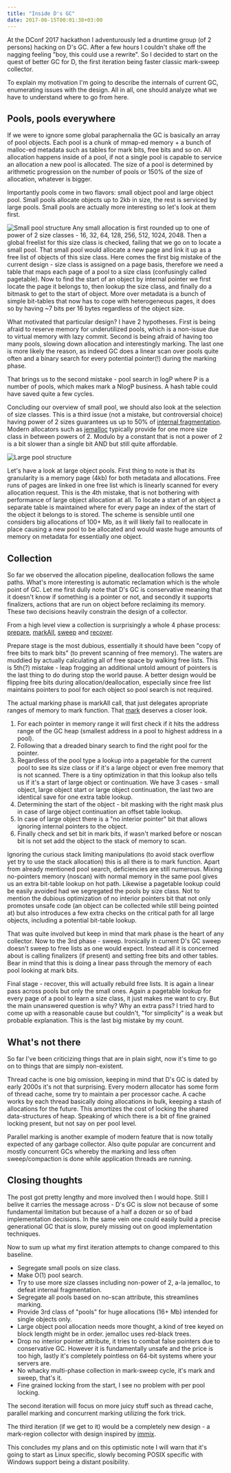 ```yaml
---
title: "Inside D's GC"
date: 2017-06-15T00:01:38+03:00
---
```



At the DConf 2017 hackathon I adventurously led a druntime group (of 2 persons) hacking on D's GC. After a few hours I couldn't shake off the nagging feeling "boy, this could use a rewrite". So I decided to start on the quest of better GC for D, the first iteration being faster classic mark-sweep collector.

To explain my motivation I'm going to describe the internals of current GC, enumerating issues with the design. All in all, one should analyze what we have to understand where to go from here.

## Pools, pools everywhere
If we were to ignore some global paraphernalia the GC is basically an array of pool objects. Each pool is a chunk of mmap-ed memory + a bunch of malloc-ed metadata such as tables for mark bits, free bits and so on. All allocation happens inside of a pool, if not a single pool is capable to service an allocation a new pool is allocated.  The size of a pool is determined by arithmetic progression on the number of pools or 150% of the size of allocation, whatever is bigger. 

Importantly pools come in two flavors: small object pool and large object pool. Small pools allocate objects up to 2kb in size, the rest is serviced by large pools. Small pools are actually more interesting so let's look at them first. 

![Small pool structure](/assets/images/SmallPool.jpg "Small pool structure")
Any small allocation is first rounded up to one of power of 2 size classes - 16, 32, 64, 128, 256, 512, 1024, 2048.  Then a global freelist for this size class is checked, failing that we go on to locate a small pool. That small pool would allocate a new page and link it up as a free list of objects of this size class. Here comes the first big mistake of the current design - size class is assigned on a page basis, therefore we need a table that maps each page of a pool to a size class (confusingly called pagetable). Now to find the start of an object by internal pointer we first locate the page it belongs to, then lookup the size class, and finally do a bitmask to get to the start of object. More over metadata is a bunch of simple bit-tables that now has to cope with heterogeneous pages, it does so by having ~7 bits per 16 bytes regardless of the object size.

What motivated that particular design? I have 2 hypotheses. First is being afraid to reserve memory for underutilized pools, which is a non-issue due to virtual memory with lazy commit. Second is being afraid of having too many pools, slowing down allocation and interestingly marking. The last one is more likely the reason, as indeed GC does a linear scan over pools quite often and a binary search for every potential pointer(!) during the marking phase.

That brings us to the second mistake - pool search in logP where P is a number of pools, which makes mark a NlogP business. A hash table could have saved quite a few cycles.

Concluding our overview of small pool, we should also look at the selection of size classes. This is a third issue (not a mistake, but controversial choice) having power of 2 sizes guarantees us up to 50% of [internal fragmentation](https://en.m.wikipedia.org/wiki/Fragmentation_(computing)#Internal_fragmentation).  Modern allocators such as [jemalloc](https://m.facebook.com/notes/facebook-engineering/scalable-memory-allocation-using-jemalloc/480222803919/)  typically provide for one more size class in between powers of 2. Modulo by a constant that is not a power of 2 is a bit slower than a single bit AND but still quite affordable. 

![Large pool structure](/assets/images/LargePool.jpg "Large pool structure")

Let's have a look at large object pools. First thing to note is that its granularity is a memory page (4kb) for both metadata and allocations. Free runs of pages are linked in one free list which is linearly scanned for every allocation request. This is the 4th mistake, that is not bothering with performance of large object allocation at all. To locate a start of an object a separate table is maintained where for every page an index of the start of the object it belongs to is stored. The scheme is sensible until one considers big allocations of 100+ Mb, as it will likely fail to reallocate in place causing a new pool to be allocated and would waste huge amounts of memory on metadata for essentially one object.

## Collection

So far we observed the allocation pipeline, deallocation follows the same paths. What's more interesting is automatic reclamation which is the whole point of GC.  Let me first dully note that D's GC is conservative meaning that it doesn't know if something is a pointer or not, and secondly it supports finalizers, actions that are run on object before reclaiming its memory.  These two decisions heavily constrain the design of a collector.

From a high level view a collection is surprisingly a whole 4 phase process: [prepare](https://github.com/dlang/druntime/blob/master/src/gc/impl/conservative/gc.d#L2106), [markAll](https://github.com/dlang/druntime/blob/master/src/gc/impl/conservative/gc.d#L2144), [sweep](https://github.com/dlang/druntime/blob/master/src/gc/impl/conservative/gc.d#L2172) and [recover](https://github.com/dlang/druntime/blob/master/src/gc/impl/conservative/gc.d#L2291).  

Prepare stage is the most dubious, essentially it should have been "copy of free bits to mark bits" (to prevent scanning of free memory). The waters are muddied by actually calculating all of free space by walking free lists. This is  5th(?) mistake - leap frogging an additional untold amount of pointers is the last thing to do during stop the world pause.  A better design would be  flipping free bits during allocation/deallocation, especially since free list maintains pointers to pool for each object so pool search is not required.

The actual marking phase is markAll call, that just delegates apropriate ranges of memory to mark function. That [mark](https://github.com/dlang/druntime/blob/master/src/gc/impl/conservative/gc.d#L1955) deserves a closer look. 
1. For each pointer in memory range it will first check if it hits the address range of the GC heap (smallest address in a pool to highest address in a pool). 
2. Following that a dreaded binary search to find the right pool for the pointer.
3. Regardless of the pool type a lookup into a pagetable for the current pool to see its size class or if it's a large object or even free memory that is not scanned. There is a tiny optimization in that this lookup also tells us if it's a start of large object or continuation. We have 3 cases  - small object, large object start or large object continuation, the last two are identical save for one extra table lookup.
4. Determining the start of the object - bit masking with the right mask plus in case of large object continuation an offset table lookup. 
5. In case of large object there is a "no interior pointer" bit that allows ignoring internal pointers to the object.
6. Finally check and set bit in mark bits, if wasn't marked before or noscan bit is not set add the object to the stack of memory to scan.

Ignoring the curious stack limiting manipulations (to avoid stack overflow yet try to use the stack allocation) this is all there is to mark function. Apart from already mentioned pool search, deficiencies are still numerous. Mixing no-pointers memory (noscan) with normal memory in the same pool gives us an extra bit-table lookup on hot path. Likewise a pagetable lookup could be easily avoided had we segregated the pools by size class. Not to mention the dubious optimization of no interior pointers bit that not only promotes unsafe code (an object can be collected while still being pointed at) but also introduces a few extra checks on the critical path for all large objects, including a potential bit-table lookup.

That was quite involved but keep in mind that mark phase is the heart of any collector. Now to the 3rd phase - sweep. Ironically in current D's GC sweep doesn't sweep to free lists as one would expect. Instead all it is concerned about is calling finalizers (if present) and setting free bits and other tables. Bear in mind that this is doing a linear pass through the memory of each pool looking at mark bits.

Final stage - recover, this will actually rebuild free lists. It is again a linear pass across pools but only the small ones.  Again a pagetable lookup for every page of a pool to learn a size class, it just makes me want to cry. But the main unanswered question is why? Why an extra pass? I tried hard to come up with a reasonable cause but couldn't, "for simplicity" is a weak but probable explanation. This is the last big mistake by my count. 

## What's not there
So far I've been criticizing things that are in plain sight, now it's time to go on to things that are simply non-existent. 

Thread cache is one big omission, keeping in mind that D's GC is dated by early 2000s it's not that surprising.  Every modern allocator has some form of thread cache, some try to maintain a per processor cache. A cache works by each thread basically doing allocations in bulk, keeping a stash of allocations for the future. This amortizes the cost of locking the shared data-structures of heap. Speaking of which there is a bit of fine grained locking present, but not say on per pool level.

Parallel marking is another example of modern feature that is now totally expected of any garbage collector. Also quite popular are concurrent and mostly concurrent GCs whereby the marking and less often sweep/compaction is done while application threads are running.

## Closing thoughts

The post got pretty lengthy and more involved then I would hope. Still I belive it carries the message across - D's GC is slow not because of some fundamental limitation but because of a half a dozen or so of bad implementation decisions. In the same vein one could easily build a precise generational GC that is slow, purely missing out on good implementation techniques. 

Now to sum up what my first iteration attempts to change compared to this baseline.
- Segregate small pools on size class.
- Make O(1) pool search.
- Try to use more size classes including non-power of 2,  a-la jemalloc, to defeat internal fragmentation.
- Segregate all pools based on no-scan attribute, this streamlines marking.
- Provide 3rd class of "pools" for huge allocations (16+ Mb) intended for single objects only.
- Large object pool allocation needs more thought, a kind of tree keyed on block length might be in order. jemalloc uses red-black trees.
- Drop no interior pointer attribute, it tries to combat false pointers due to conservative GC. However it is fundamentally unsafe and the price is too high, lastly it's completely pointless on 64-bit systems where your servers are.
- No whacky multi-phase collection in mark-sweep cycle, it's mark and sweep, that's it.
- Fine grained locking from the start, I see no problem with per pool locking.

The second iteration will focus on more juicy stuff such as thread cache, parallel marking and concurrent marking utilizing the fork trick.

The third iteration (if we get to it) would be a completely new design - a mark-region collector with design inspired by [immix](http://www.cs.utexas.edu/users/speedway/DaCapo/papers/immix-pldi-2008.pdf). 

This concludes my plans and on this optimistic note I will warn that it's going to start as Linux specific, slowly becoming POSIX specific with Windows support being a distant posibility.

